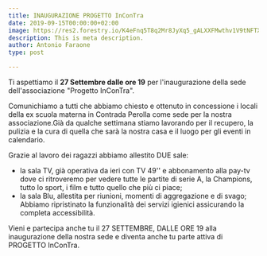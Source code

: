 ```yaml
---
title: INAUGURAZIONE PROGETTO InConTra
date: 2019-09-15T00:00:00+02:00
image: https://res2.forestry.io/K4eFnq5T8q2Mr8JyXq5_gALXXFMwthv1V9tNFTXnF6U/fit/512/512/sm/0/aHR0cHM6Ly9hcHAu/Zm9yZXN0cnkuaW8v/cmFpbHMvYWN0aXZl/X3N0b3JhZ2UvYmxv/YnMvZXlKZmNtRnBi/SE1pT25zaWJXVnpj/MkZuWlNJNklrSkJh/SEJDVURGVk1GRkZQ/U0lzSW1WNGNDSTZi/blZzYkN3aWNIVnlJ/am9pWW14dllsOXBa/Q0o5ZlE9PS0tNTY3/Nzk4MDIzYzNlYzI2/MzY0NjZkMzc3OTEz/MzAyNDk3MzcwZGFh/MS9PcGVuaW5nJTIw/U29vbiUyMEJhbm5l/ciUyMDIuanBn
description: This is meta description.
author: Antonio Faraone
type: post

---
```

Ti aspettiamo il **27 Settembre dalle ore 19** per l'inaugurazione della sede dell'associazione "Progetto InConTra".

Comunichiamo a tutti che abbiamo chiesto e ottenuto in concessione i locali della ex scuola materna in Contrada Perolla come sede per la nostra associazione.Già da qualche settimana stiamo lavorando per il recupero, la pulizia e la cura di quella che sarà la nostra casa e il luogo per gli eventi in calendario.

Grazie al lavoro dei ragazzi abbiamo allestito DUE sale:

* la sala TV, già operativa da ieri con TV 49'' e abbonamento alla pay-tv dove ci ritroveremo per vedere tutte le partite di serie A, la Champions, tutto lo sport, i film e tutto quello che più ci piace;
* la sala Blu, allestita per riunioni, momenti di aggregazione e di svago; Abbiamo ripristinato la funzionalità dei servizi igienici assicurando la completa accessibilità.

Vieni e partecipa anche tu il 27 SETTEMBRE, DALLE ORE 19 alla inaugurazione della nostra sede e diventa anche tu parte attiva di PROGETTO InConTra.
